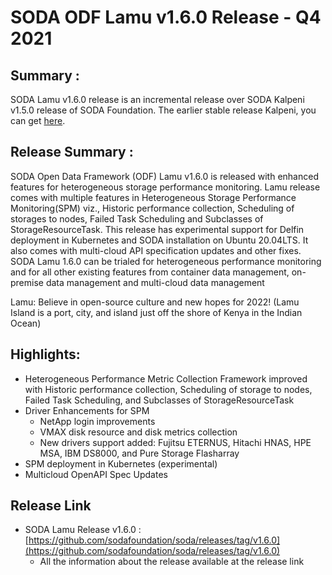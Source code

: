 # SODA ODF Lamu v1.6.0 Release - Q4 2021

## Summary :
SODA Lamu v1.6.0 release is an incremental release over SODA Kalpeni v1.5.0 release of SODA Foundation.
The earlier stable release Kalpeni, you can get [here](https://github.com/sodafoundation/soda/releases/tag/v1.5.0).

## Release Summary :
SODA Open Data Framework (ODF) Lamu v1.6.0 is released with enhanced features for heterogeneous storage performance monitoring.
Lamu release comes with multiple features in Heterogeneous Storage Performance Monitoring(SPM) viz., Historic performance collection, Scheduling of storages to nodes, Failed Task Scheduling and Subclasses of StorageResourceTask. This release has experimental support for Delfin deployment in Kubernetes and SODA installation on Ubuntu 20.04LTS. It also comes with multi-cloud API specification updates and other fixes.
SODA Lamu 1.6.0 can be trialed for heterogeneous performance monitoring and for all other existing features from container data management, on-premise data management and multi-cloud data management

Lamu: Believe in open-source culture and new hopes for 2022!
(Lamu Island is a port, city, and island just off the shore of Kenya in the Indian Ocean)

## Highlights:
- Heterogeneous Performance Metric Collection Framework improved with Historic performance collection, Scheduling of storage to nodes, Failed Task Scheduling, and Subclasses of StorageResourceTask
- Driver Enhancements for SPM
  - NetApp login improvements
  - VMAX disk resource and disk metrics collection
  - New drivers support added: Fujitsu ETERNUS, Hitachi HNAS, HPE MSA, IBM DS8000, and Pure Storage Flasharray
- SPM deployment in Kubernetes (experimental)
- Multicloud OpenAPI Spec Updates

## Release Link
 - SODA Lamu Release v1.6.0 : [https://github.com/sodafoundation/soda/releases/tag/v1.6.0](https://github.com/sodafoundation/soda/releases/tag/v1.6.0)
	 - All the information about the release available at the release link
